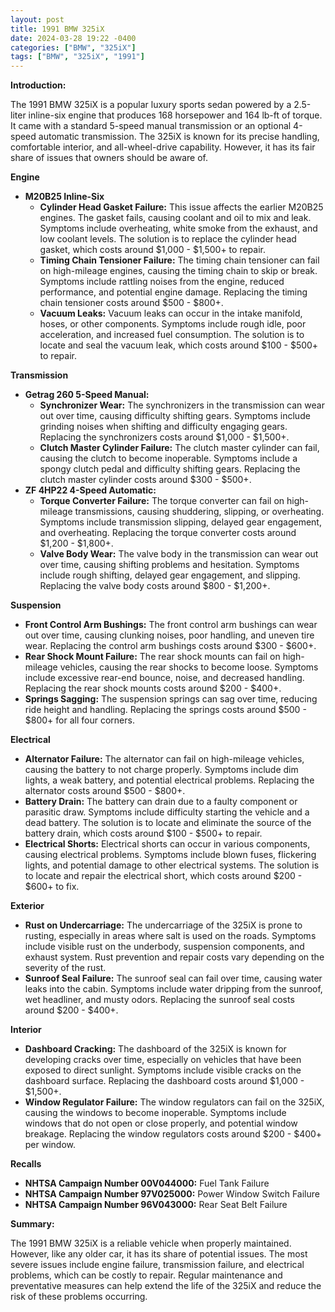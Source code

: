 ```yaml
---
layout: post
title: 1991 BMW 325iX
date: 2024-03-28 19:22 -0400
categories: ["BMW", "325iX"]
tags: ["BMW", "325iX", "1991"]
---
```

**Introduction:**

The 1991 BMW 325iX is a popular luxury sports sedan powered by a 2.5-liter inline-six engine that produces 168 horsepower and 164 lb-ft of torque. It came with a standard 5-speed manual transmission or an optional 4-speed automatic transmission. The 325iX is known for its precise handling, comfortable interior, and all-wheel-drive capability. However, it has its fair share of issues that owners should be aware of.

**Engine**

* **M20B25 Inline-Six**
    * **Cylinder Head Gasket Failure:** This issue affects the earlier M20B25 engines. The gasket fails, causing coolant and oil to mix and leak. Symptoms include overheating, white smoke from the exhaust, and low coolant levels. The solution is to replace the cylinder head gasket, which costs around $1,000 - $1,500+ to repair.
    * **Timing Chain Tensioner Failure:** The timing chain tensioner can fail on high-mileage engines, causing the timing chain to skip or break. Symptoms include rattling noises from the engine, reduced performance, and potential engine damage. Replacing the timing chain tensioner costs around $500 - $800+.
    * **Vacuum Leaks:** Vacuum leaks can occur in the intake manifold, hoses, or other components. Symptoms include rough idle, poor acceleration, and increased fuel consumption. The solution is to locate and seal the vacuum leak, which costs around $100 - $500+ to repair.

**Transmission**

* **Getrag 260 5-Speed Manual:**
    * **Synchronizer Wear:** The synchronizers in the transmission can wear out over time, causing difficulty shifting gears. Symptoms include grinding noises when shifting and difficulty engaging gears. Replacing the synchronizers costs around $1,000 - $1,500+.
    * **Clutch Master Cylinder Failure:** The clutch master cylinder can fail, causing the clutch to become inoperable. Symptoms include a spongy clutch pedal and difficulty shifting gears. Replacing the clutch master cylinder costs around $300 - $500+.
* **ZF 4HP22 4-Speed Automatic:**
    * **Torque Converter Failure:** The torque converter can fail on high-mileage transmissions, causing shuddering, slipping, or overheating. Symptoms include transmission slipping, delayed gear engagement, and overheating. Replacing the torque converter costs around $1,200 - $1,800+.
    * **Valve Body Wear:** The valve body in the transmission can wear out over time, causing shifting problems and hesitation. Symptoms include rough shifting, delayed gear engagement, and slipping. Replacing the valve body costs around $800 - $1,200+.

**Suspension**

* **Front Control Arm Bushings:** The front control arm bushings can wear out over time, causing clunking noises, poor handling, and uneven tire wear. Replacing the control arm bushings costs around $300 - $600+.
* **Rear Shock Mount Failure:** The rear shock mounts can fail on high-mileage vehicles, causing the rear shocks to become loose. Symptoms include excessive rear-end bounce, noise, and decreased handling. Replacing the rear shock mounts costs around $200 - $400+.
* **Springs Sagging:** The suspension springs can sag over time, reducing ride height and handling. Replacing the springs costs around $500 - $800+ for all four corners.

**Electrical**

* **Alternator Failure:** The alternator can fail on high-mileage vehicles, causing the battery to not charge properly. Symptoms include dim lights, a weak battery, and potential electrical problems. Replacing the alternator costs around $500 - $800+.
* **Battery Drain:** The battery can drain due to a faulty component or parasitic draw. Symptoms include difficulty starting the vehicle and a dead battery. The solution is to locate and eliminate the source of the battery drain, which costs around $100 - $500+ to repair.
* **Electrical Shorts:** Electrical shorts can occur in various components, causing electrical problems. Symptoms include blown fuses, flickering lights, and potential damage to other electrical systems. The solution is to locate and repair the electrical short, which costs around $200 - $600+ to fix.

**Exterior**

* **Rust on Undercarriage:** The undercarriage of the 325iX is prone to rusting, especially in areas where salt is used on the roads. Symptoms include visible rust on the underbody, suspension components, and exhaust system. Rust prevention and repair costs vary depending on the severity of the rust.
* **Sunroof Seal Failure:** The sunroof seal can fail over time, causing water leaks into the cabin. Symptoms include water dripping from the sunroof, wet headliner, and musty odors. Replacing the sunroof seal costs around $200 - $400+.

**Interior**

* **Dashboard Cracking:** The dashboard of the 325iX is known for developing cracks over time, especially on vehicles that have been exposed to direct sunlight. Symptoms include visible cracks on the dashboard surface. Replacing the dashboard costs around $1,000 - $1,500+.
* **Window Regulator Failure:** The window regulators can fail on the 325iX, causing the windows to become inoperable. Symptoms include windows that do not open or close properly, and potential window breakage. Replacing the window regulators costs around $200 - $400+ per window.

**Recalls**

* **NHTSA Campaign Number 00V044000:** Fuel Tank Failure
* **NHTSA Campaign Number 97V025000:** Power Window Switch Failure
* **NHTSA Campaign Number 96V043000:** Rear Seat Belt Failure

**Summary:**

The 1991 BMW 325iX is a reliable vehicle when properly maintained. However, like any older car, it has its share of potential issues. The most severe issues include engine failure, transmission failure, and electrical problems, which can be costly to repair. Regular maintenance and preventative measures can help extend the life of the 325iX and reduce the risk of these problems occurring.
